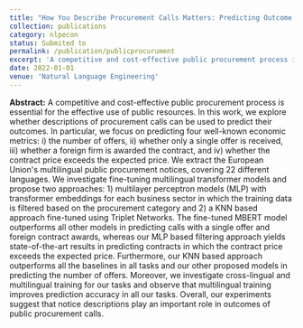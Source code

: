 ```yaml
---
title: "How You Describe Procurement Calls Matters: Predicting Outcome of Public Procurement Using Call Descriptions"
collection: publications
category: nlpecon
status: Submited to
permalink: /publication/publicprocurument
excerpt: 'A competitive and cost-effective public procurement process is essential for the effective use of public resources. In this work, we explore whether descriptions of procurement calls can be used to predict their outcomes. In particular, we focus on predicting four well-known economic metrics: i) the number of offers, ii) whether only a single offer is received, iii) whether a foreign firm is awarded the contract, and iv) whether the contract price exceeds the expected price. We extract the European Union&apos;s multilingual public procurement notices, covering 22 different languages. We investigate fine-tuning multilingual transformer models and propose two approaches: 1) multilayer perceptron models (MLP) with transformer embeddings for each business sector in which the training data is filtered based on the procurement category and 2) a KNN based approach fine-tuned using Triplet Networks. The fine-tuned MBERT model outperforms all other models in predicting calls with a single offer and foreign contract awards, whereas our MLP based filtering approach yields state-of-the-art results in predicting contracts in which the contract price exceeds the expected price. Furthermore, our KNN based approach outperforms all the baselines in all tasks and our other proposed models in predicting the number of offers. Moreover, we investigate cross-lingual and multilingual training for our tasks and observe that multilingual training improves prediction accuracy in all our tasks. Overall, our experiments suggest that notice descriptions play an important role in outcomes of public procurement calls.'
date: 2022-01-01
venue: 'Natural Language Engineering'
---
```

**Abstract:** A competitive and cost-effective public procurement process is essential for the effective use of public resources. In this work, we explore whether descriptions of procurement calls can be used to predict their outcomes. In particular, we focus on predicting four well-known economic metrics: i) the number of offers, ii) whether only a single offer is received, iii) whether a foreign firm is awarded the contract, and iv) whether the contract price exceeds the expected price. We extract the European Union&apos;s multilingual public procurement notices, covering 22 different languages. We investigate fine-tuning multilingual transformer models and propose two approaches: 1) multilayer perceptron models (MLP) with transformer embeddings for each business sector in which the training data is filtered based on the procurement category and 2) a KNN based approach fine-tuned using Triplet Networks. The fine-tuned MBERT model outperforms all other models in predicting calls with a single offer and foreign contract awards, whereas our MLP based filtering approach yields state-of-the-art results in predicting contracts in which the contract price exceeds the expected price. Furthermore, our KNN based approach outperforms all the baselines in all tasks and our other proposed models in predicting the number of offers. Moreover, we investigate cross-lingual and multilingual training for our tasks and observe that multilingual training improves prediction accuracy in all our tasks. Overall, our experiments suggest that notice descriptions play an important role in outcomes of public procurement calls.
